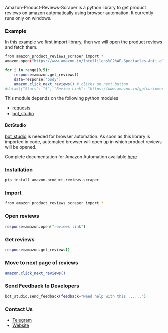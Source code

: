 Amazon-Product-Reviews-Scraper is a python library to get product reviews on amazon automatically using browser automation. 
It currently runs only on windows.

### Example
In this example we first import library, then we will open the product reviews and fetch them.
```sh
from amazon_product_reviews_scraper import *
amazon.open("https://www.amazon.in/Intellilens%C2%AE-Spectacles-Anti-glare-Protection-Computer/product-reviews/B07JCKYCJ1/ref=cm_cr_dp_d_show_all_btm?ie=UTF8&reviewerType=all_reviews") # product reviews link

for i in range(0,5):
	response=amazon.get_reviews()
	data=response['body']
	amazon.click_next_reviews() # clicks on next button
#data=[{"Stars": "5", "Review Link": "https://www.amazon.in/gp/customer-reviews/R2X17YCIE6PP8O/ref=cm_cr_arp_d_rvw_ttl?ie=UTF8&ASIN=B07JCKYCJ1", "Review": " Brilliant!! A must buy"},{},...]
```

This module depends on the following python modules
* [requests](https://pypi.org/project/requests/)
* [bot_studio](https://pypi.org/project/bot_studio/)

#### BotStudio
[bot_studio](https://pypi.org/project/datakund/) is needed for browser automation. As soon as this library is imported in code, automated browser will open up in which product reviews will be opened.

Complete documentation for Amazon Automation available [here](https://amazon-api.datakund.com/en/latest/)

### Installation

```sh
pip install amazon-product-reviews-scraper
```

### Import
```sh
from amazon_product_reviews_scraper import *
```

### Open reviews
```sh
response=amazon.open("reviews link")
```

### Get reviews
```sh
response=amazon.get_reviews()
```

### Move to next page of reviews
```sh
amazon.click_next_reviews()
```

### Send Feedback to Developers
```sh
bot_studio.send_feedback(feedback="Need help with this ......")
```

### Contact Us
* [Telegram](https://t.me/datakund)
* [Website](https://datakund.com)


